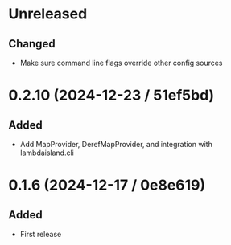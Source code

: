 # Unreleased

## Changed

- Make sure command line flags override other config sources

# 0.2.10 (2024-12-23 / 51ef5bd)

## Added

- Add MapProvider, DerefMapProvider, and integration with lambdaisland.cli

# 0.1.6 (2024-12-17 / 0e8e619)

## Added

- First release

